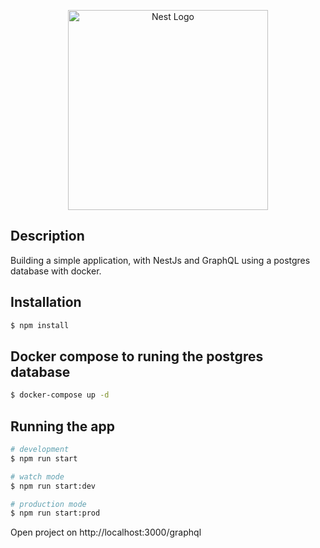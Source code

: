 <p align="center">
  <a href="http://nestjs.com/" target="blank"><img src="https://nestjs.com/img/logo_text.svg" width="320" alt="Nest Logo" /></a>
</p>

## Description

Building a simple application, with NestJs and GraphQL using a postgres database with docker.

## Installation

```bash
$ npm install
```
## Docker compose to runing the postgres database

```bash
$ docker-compose up -d
```

## Running the app

```bash
# development
$ npm run start

# watch mode
$ npm run start:dev

# production mode
$ npm run start:prod
```
Open project on http://localhost:3000/graphql

